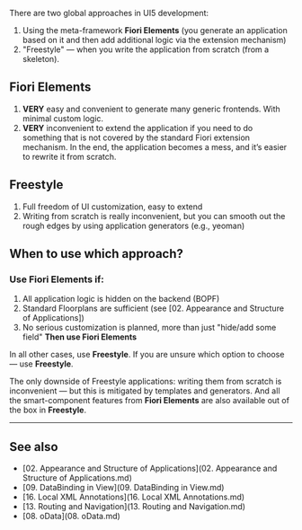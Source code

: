 There are two global approaches in UI5 development:

1. Using the meta-framework **Fiori Elements** (you generate an application based on it and then add additional logic via the extension mechanism)
2. "Freestyle" — when you write the application from scratch (from a skeleton).

## Fiori Elements
1. **VERY** easy and convenient to generate many generic frontends. With minimal custom logic.
2. **VERY** inconvenient to extend the application if you need to do something that is not covered by the standard Fiori extension mechanism. In the end, the application becomes a mess, and it’s easier to rewrite it from scratch.

## Freestyle
1. Full freedom of UI customization, easy to extend
2. Writing from scratch is really inconvenient, but you can smooth out the rough edges by using application generators (e.g., yeoman)

## When to use which approach?

### Use Fiori Elements if:
1. All application logic is hidden on the backend (BOPF)
2. Standard Floorplans are sufficient (see [02. Appearance and Structure of Applications])
3. No serious customization is planned, more than just "hide/add some field"
**Then use Fiori Elements**

In all other cases, use **Freestyle**.
If you are unsure which option to choose — use **Freestyle**.

The only downside of Freestyle applications: writing them from scratch is inconvenient — but this is mitigated by templates and generators.
And all the smart-component features from **Fiori Elements** are also available out of the box in **Freestyle**.

---

## See also
- [02. Appearance and Structure of Applications](02. Appearance and Structure of Applications.md)
- [09. DataBinding in View](09. DataBinding in View.md)
- [16. Local XML Annotations](16. Local XML Annotations.md)
- [13. Routing and Navigation](13. Routing and Navigation.md)
- [08. oData](08. oData.md) 
